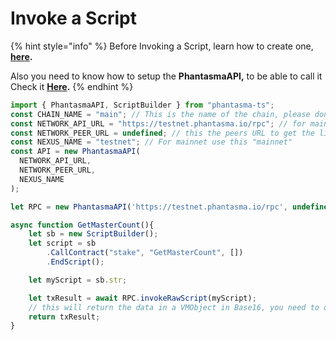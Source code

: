 # Invoke a Script

{% hint style="info" %}
Before Invoking a Script, learn how to create one, [**here**](../../shared-methods/scriptbuilder/create-a-script.md)**.**

Also you need to know how to setup the **PhantasmaAPI,** to be able to call it Check it [**Here**](../../shared-methods/phantasmaapi.md)**.**
{% endhint %}

```javascript
import { PhantasmaAPI, ScriptBuilder } from "phantasma-ts";
const CHAIN_NAME = "main"; // This is the name of the chain, please don't change it.
const NETWORK_API_URL = "https://testnet.phantasma.io/rpc"; // for mainnet this should be https://pharpc1.phantasma.io/rpc
const NETWORK_PEER_URL = undefined; // this the peers URL to get the list of peers, if not provided it will use the default one "https://peers.phantasma.io/"
const NEXUS_NAME = "testnet"; // For mainnet use this "mainnet"
const API = new PhantasmaAPI(
  NETWORK_API_URL, 
  NETWORK_PEER_URL, 
  NEXUS_NAME 
);

let RPC = new PhantasmaAPI('https://testnet.phantasma.io/rpc', undefined, 'testnet');

async function GetMasterCount(){
    let sb = new ScriptBuilder();
    let script = sb
        .CallContract("stake", "GetMasterCount", []) 
        .EndScript();

    let myScript = sb.str;

    let txResult = await RPC.invokeRawScript(myScript);
    // this will return the data in a VMObject in Base16, you need to decode it.
    return txResult;
}
```
